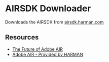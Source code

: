 # AIRSDK Downloader
Downloads the AIRSDK from [airsdk.harman.com](https://airsdk.harman.com/download)

## Resources
- [The Future of Adobe AIR](https://blog.adobe.com/en/publish/2019/05/30/the-future-of-adobe-air.html)
- [Adobe AIR - Provided by HARMAN](https://airsdk.harman.com/)